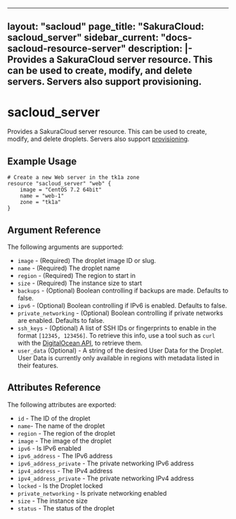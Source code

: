 ---
layout: "sacloud"
page_title: "SakuraCloud: sacloud_server"
sidebar_current: "docs-sacloud-resource-server"
description: |-
  Provides a SakuraCloud server resource. This can be used to create, modify, and delete servers. Servers also support provisioning.
------------------------------------------------------------------------------------------------------------------------------------

# sacloud\_server

Provides a SakuraCloud server resource. This can be used to create,
modify, and delete droplets. Servers also support
[provisioning](/docs/provisioners/index.html).

## Example Usage

```
# Create a new Web server in the tk1a zone
resource "sacloud_server" "web" {
    image = "CentOS 7.2 64bit"
    name = "web-1"
    zone = "tk1a"
}
```

## Argument Reference

The following arguments are supported:

* `image` - (Required) The droplet image ID or slug.
* `name` - (Required) The droplet name
* `region` - (Required) The region to start in
* `size` - (Required) The instance size to start
* `backups` - (Optional) Boolean controlling if backups are made. Defaults to
   false.
* `ipv6` - (Optional) Boolean controlling if IPv6 is enabled. Defaults to false.
* `private_networking` - (Optional) Boolean controlling if private networks are
   enabled. Defaults to false.
* `ssh_keys` - (Optional) A list of SSH IDs or fingerprints to enable in
   the format `[12345, 123456]`. To retrieve this info, use a tool such
   as `curl` with the [DigitalOcean API](https://developers.digitalocean.com/#keys),
   to retrieve them.
* `user_data` (Optional) - A string of the desired User Data for the Droplet.
   User Data is currently only available in regions with metadata
   listed in their features.

## Attributes Reference

The following attributes are exported:

* `id` - The ID of the droplet
* `name`- The name of the droplet
* `region` - The region of the droplet
* `image` - The image of the droplet
* `ipv6` - Is IPv6 enabled
* `ipv6_address` - The IPv6 address
* `ipv6_address_private` - The private networking IPv6 address
* `ipv4_address` - The IPv4 address
* `ipv4_address_private` - The private networking IPv4 address
* `locked` - Is the Droplet locked
* `private_networking` - Is private networking enabled
* `size` - The instance size
* `status` - The status of the droplet

